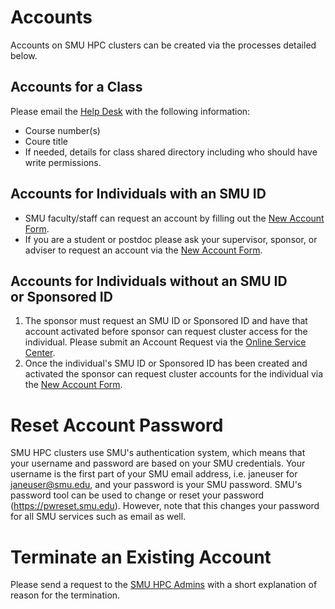 # Accounts

Accounts on SMU HPC clusters can be created via the processes detailed below.

## Accounts for a Class

Please email the [Help Desk](mailto:help@smu.edu?subject=[HPC]) with the
following information:

- Course number(s)
- Coure title
- If needed, details for class shared directory including who should have write
  permissions.

## Accounts for Individuals with an SMU ID

- SMU faculty/staff can request an account by filling out the [New
  Account
  Form](https://smu.az1.qualtrics.com/jfe/form/SV_6WIK4HsRuE4N6JL).
- If you are a student or postdoc please ask your supervisor, sponsor,
  or adviser to request an account via the [New Account
  Form](https://smu.az1.qualtrics.com/jfe/form/SV_6WIK4HsRuE4N6JL).

## Accounts for Individuals without an SMU ID or Sponsored ID

1. The sponsor must request an SMU ID or Sponsored ID and have that account
   activated before sponsor can request cluster access for the individual.
   Please submit an Account Request via the
   [Online Service Center](https://help.smu.edu/User/Dashboard).
2. Once the individual\'s SMU ID or Sponsored ID has been created and
   activated the sponsor can request cluster accounts for
   the individual via the [New Account
   Form](https://smu.az1.qualtrics.com/jfe/form/SV_6WIK4HsRuE4N6JL).

# Reset Account Password

SMU HPC clusters use SMU's authentication system, which means that your
username and password are based on your SMU credentials. Your username is the
first part of your SMU email address, i.e. janeuser for <janeuser@smu.edu>, and
your password is your SMU password. SMU's password tool can be used to change
or reset your password (<https://pwreset.smu.edu>). However, note that this
changes your password for all SMU services such as email as well.

# Terminate an Existing Account

Please send a request to the [SMU HPC
Admins](mailto:help@smu.edu?subject=[HPC]) with a short explanation of
reason for the termination.

